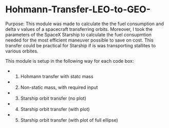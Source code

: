 # Hohmann-Transfer-LEO-to-GEO-

Purpose: This module was made to calculate the the fuel consumption and delta v values of a spacecraft transferring orbits. Moreover, I took the parameters of the SpaceX Starship to calculate the fuel consupmtion needed for the most efficient maneuver possible to save on cost. This transfer could be practical for Starship if is was transporting stallites to various orbites.

This module is setup in the following way for each code box:
- 1. Hohmann transfer with statc mass
- 2. Non-static mass, with required input
- 3. Starship orbit transfer (no plot)
- 4. Starship orbit transfer (with plot)
- 5.  Starship orbit transfer (with plot of full ellipse)
